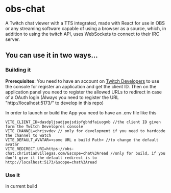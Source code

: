 # obs-chat
A Twitch chat viewer with a TTS integrated, made with React for use in OBS or any streaming software capable of using a browser as a source, which, in addition to using the twitch API, uses WebSockets to connect to their IRC server.

## You can use it in two ways...

### Building it

**Prerequisites**: You need to have an account on [Twitch Developers](https://dev.twitch.tv/) to use the console for register an application and get the client ID. Then on the application panel you need to register the allowed URLs to redirect in case of a OAuth login (Always you need to register the URL "http://localhost:5173/" to develop in this repo)

In order to launch or build the App you need to have an .env file like this

```
VITE_CLIENT_ID=dasdpljsadjpojsdiofgbhdfaiuogvb //the client ID given form the Twitch Developres console
VITE_CHANNEL=chrisvdev // only for development if you need to hardcode the channel to watch
VITE_DEFAULT_AVATAR=<some URL o build Path> //to change the default avatar 
VITE_REDIRECT_URI=https://obs-chat.christianvillegas.com/&scope=chat%3Aread //only for build, if you don't give it the default redirect is to http://localhost:5173/&scope=chat%3Aread
```


### Use it

in current build
